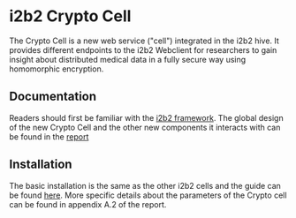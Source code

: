 # i2b2 Crypto Cell
The Crypto Cell is a new web service ("cell") integrated in the i2b2 hive. It provides different endpoints to the i2b2 Webclient
for researchers to gain insight about distributed medical data in a fully secure way using homomorphic encryption.

## Documentation

Readers should first be familiar with the [i2b2 framework](https://www.i2b2.org/).
The global design of the new Crypto Cell and the other new components it interacts with can be found in the [report](https://github.com/mthambipillai/i2b2CryptoCell/blob/master/report.pdf)

## Installation

The basic installation is the same as the other i2b2 cells and the guide can be found [here](https://community.i2b2.org/wiki/display/getstarted/i2b2+Installation+Guide).
More specific details about the parameters of the Crypto cell can be found in appendix A.2 of the report.
